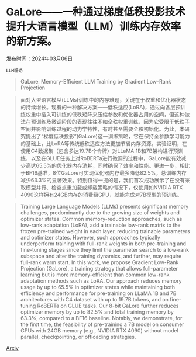 # GaLore——一种通过梯度低秩投影技术提升大语言模型（LLM）训练内存效率的新方案。

发布时间：2024年03月06日

`LLM理论`

> GaLore: Memory-Efficient LLM Training by Gradient Low-Rank Projection

> 面对大型语言模型(LLMs)训练中的内存难题，关键在于权重和优化器状态的持续增长。现有的一种解决方案——低秩适应(LoRA)，通过向各层预训练权重中插入可训练的低秩矩阵来压缩参数和优化器占用的空间，但这种做法在预训练及微调阶段的表现往往不如全秩权重训练，因为它受限于低秩子空间并影响训练过程的动力学特性，有时甚至需要全秩初始化。为此，本研究提出了“梯度低秩投影”(GaLore)这一训练策略，它在保持全参数学习能力的基础上，比LoRA等传统低秩适应方法更加节省内存资源。实验证明，在使用C4数据集（包含多达19.7B个令牌）对LLaMA 1B和7B架构进行预训练，以及在GLUE任务上对RoBERTa进行微调的过程中，GaLore能有效减少高达65.5%的优化器内存消耗，同时确保了效率和性能。更进一步，相比于BF16基准，8位GaLore可实现优化器内存最多降低82.5%，总训练内存减少63.3%的显著效果。特别值得一提的是，我们首次成功展示了在没有采取模型并行、检查点重加载或卸载策略的情况下，仅使用如NVIDIA RTX 4090这样拥有24GB内存的消费级GPU，就能完成对7B模型的预训练。

> Training Large Language Models (LLMs) presents significant memory challenges, predominantly due to the growing size of weights and optimizer states. Common memory-reduction approaches, such as low-rank adaptation (LoRA), add a trainable low-rank matrix to the frozen pre-trained weight in each layer, reducing trainable parameters and optimizer states. However, such approaches typically underperform training with full-rank weights in both pre-training and fine-tuning stages since they limit the parameter search to a low-rank subspace and alter the training dynamics, and further, may require full-rank warm start. In this work, we propose Gradient Low-Rank Projection (GaLore), a training strategy that allows full-parameter learning but is more memory-efficient than common low-rank adaptation methods such as LoRA. Our approach reduces memory usage by up to 65.5% in optimizer states while maintaining both efficiency and performance for pre-training on LLaMA 1B and 7B architectures with C4 dataset with up to 19.7B tokens, and on fine-tuning RoBERTa on GLUE tasks. Our 8-bit GaLore further reduces optimizer memory by up to 82.5% and total training memory by 63.3%, compared to a BF16 baseline. Notably, we demonstrate, for the first time, the feasibility of pre-training a 7B model on consumer GPUs with 24GB memory (e.g., NVIDIA RTX 4090) without model parallel, checkpointing, or offloading strategies.

[Arxiv](https://arxiv.org/abs/2403.03507)
